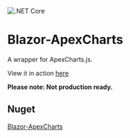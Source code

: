 ![.NET Core](https://github.com/joadan/Blazor-ApexCharts/workflows/.NET%20Core/badge.svg?branch=master)

# Blazor-ApexCharts
A wrapper for ApexCharts.js.

View it in action [here](https://joadan.github.io/Blazor-ApexCharts/basic-charts)

**Please note: Not production ready.**

## Nuget
[Blazor-ApexCharts](https://www.nuget.org/packages/Blazor-ApexCharts/)
